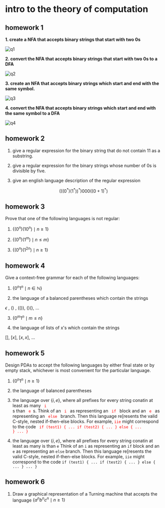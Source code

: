 # intro to the theory of computation

## homework 1

**1.  create a NFA that accepts binary strings that start with two 0s**

![q1](https://user-images.githubusercontent.com/65584733/202916547-7aa1e8ee-5a9a-4f40-bd07-51259cb826d3.png)

**2.  convert the NFA that accepts binary strings that start with two 0s to a DFA**

![q2](https://user-images.githubusercontent.com/65584733/202916988-c9caeb0b-548f-4c40-98f0-fc947ee89707.png)

**3.  create an NFA that accepts binary strings which start and end with the same symbol.**

![q3](https://user-images.githubusercontent.com/65584733/202916849-22d82d9e-94f4-4ee2-bd0f-f0a1e8619013.png)

**4.  convert the NFA that accepts binary strings which start and end with the same symbol to a DFA**

![q4](https://user-images.githubusercontent.com/65584733/202917396-920b8c0d-c749-42da-9ce9-5608be4f6296.png)


## homework 2

1.  give a regular expression for the binary string that do not contain 11 as a substring.

2.  give a regular expression for the binary strings whose number of 0s is divisible by five.

3.  give an english language description of the regular expression 

$$ (((0^{*})(1^{*}))^{*})000((0 + 1)^{*}) $$

## homework 3

Prove that one of the following languages is not regular:

1.  $\{{(0^{n})(10^{n}) \mid n \geq 1\}}$

2.  $\{{(0^{n})(1^{m}) \mid n \leq m\}}$

3.  $\{{(0^{n})(1^{2n}) \mid n \geq 1\}}$

## homework 4

Give a context-free grammar for each of the following languages:

1.  $\{0^{n}1^{n} \mid n \in \mathbb{N}\}$

2.  the language of a balanced parentheses which contain the strings 

$\epsilon$ , $()$ , $(())$, $()()$, $\dots$

3.  $\{0^{m}1^{n} \mid m \leq n \}$

4.  the language of lists of x's which contain the strings

$[]$, $[x]$, $[x, x]$, $\dots$

## homework 5

Design PDAs to accept the following languages by either final state or by empty stack, whichever is most convenient for the particular language.

1.  $\{0^{n}1^{n} \mid n \geq 1\}$

2.  the language of balanced parentheses 

3.  the language over $\{i, e\}$, where all prefixes for every string conatin at least as many <code style="color:red"> i </code>s than <code style="color:red"> e </code>s.  Think of an <code style="color:red"> i </code> as representing an <code style="color:red"> if </code> block and an <code style="color:red"> e </code> as representing an <code style="color:red"> else </code> branch.  Then this language re[resents the valid C-style, nested if-then-else blocks.  For example, <code style="color:red">iie</code> might correspond to the code <code style="color:red"> if (test1) { ... if (test2) { ... } else { ... } ... } </code>

3.  the language over $\{i, e\}$, where all prefixes for every string conatin at least as many is than `e` Think of an  `i` as representing an `if` block and an `e` as representing an `else` branch.  Then this language re[resents the valid C-style, nested if-then-else blocks.  For example, `iie` might correspond to the code `if (test1) { ... if (test2) { ... } else { ... } ... }`

## homework 6

1.  Draw a graphical representation of a Turning machine that accepts the language $\{a^{n}b^{n}c^{n} \mid n \geq 1\}$
